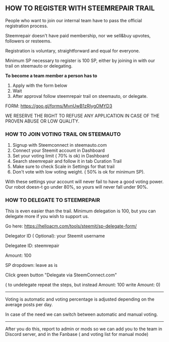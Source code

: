 ## HOW TO REGISTER WITH STEEMREPAIR TRAIL

People who want to join our internal team have to pass the official registration process.

Steemrepair doesn't have paid membership, nor we sell&buy upvotes, followers or resteems.

Registration is voluntary, straightforward and equal for everyone. 

Minimum SP necessary to register is 100 SP, either by joining in with our trail on steemauto or delegating.

**To become a team member a person has to** 

1. Apply with the form below 
2. Wait
3. After approval follow steemrepair trail on steemauto, or delegate.


FORM: 
https://goo.gl/forms/MvnUwB1zRIygOMYD3


WE RESERVE THE RIGHT TO REFUSE ANY APPLICATION IN CASE OF THE PROVEN ABUSE OR LOW QUALITY.




### HOW TO JOIN VOTING TRAIL ON STEEMAUTO


1. Signup with Steemconnect in steemauto.com
2. Connect your Steemit account in Dashboard
3. Set your voting limit ( 70% is ok) in Dashboard
4. Search steemrepair and follow it in tab Curation Trail
5. Make sure to check Scale in Settings for that trail
6. Don't vote with low voting weight. ( 50% is ok for minimum SP).

With these settings your account will never fail to have a good voting power. 
Our robot doesn-t go under 80%, so yours will never fall under 90%.



### HOW TO DELEGATE TO STEEMREPAIR 

This is even easier than the trail.
Minimum delegation is 100, but you can delegate more if you wish to support us. 

Go here:
https://helloacm.com/tools/steemit/sp-delegate-form/


Delegator ID ( Optional): your Steemit username

Delegatee ID: steemrepair

Amount: 100

SP dropdown: leave as is

Click green button "Delegate via SteemConnect.com"

( to undelegate repeat the steps, but instead 
Amount: 100
write
Amount: 0)

-----

Voting is automatic and voting percentage is adjusted depending on the average posts per day. 

In case of the need we can switch between automatic and manual voting. 

-----

After you do this, report to admin or mods so we can add you to the team in Discord server, and in the Fanbase ( and voting list for manual mode) 







